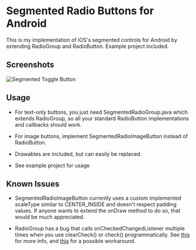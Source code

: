 Segmented Radio Buttons for Android
===================================

This is my implementation of iOS's segmented controls for Android by extending RadioGroup and RadioButton. Example project included.

Screenshots
-----------

![Segmented Toggle Button](https://github.com/shaoshuai904/android-segmentedradiobutton/blob/master/screens/demo.png)

Usage
-----

* For text-only buttons, you just need SegmentedRadioGroup.java which extends RadioGroup, so all your standard RadioButton implementations and callbacks should work.

* For image buttons, implement SegmentedRadioImageButton instead of RadioButton.

* Drawables are included, but can easily be replaced.

* See example project for usage

Known Issues
------------

* SegmentedRadioImageButton currently uses a custom implemented scaleType similar to CENTER_INSIDE and doesn't respect padding values.
	If anyone wants to extend the onDraw method to do so, that would be much appreciated.

* RadioGroup has a bug that calls onCheckedChangedListener multiple times when you use clearCheck() or check() programmatically. 
	See [this](http://stackoverflow.com/questions/4519103/error-in-androids-clearcheck-for-radiogroup) for more info, 
	and [this](https://code.google.com/p/android/issues/detail?id=4785) for a possible workaround.

